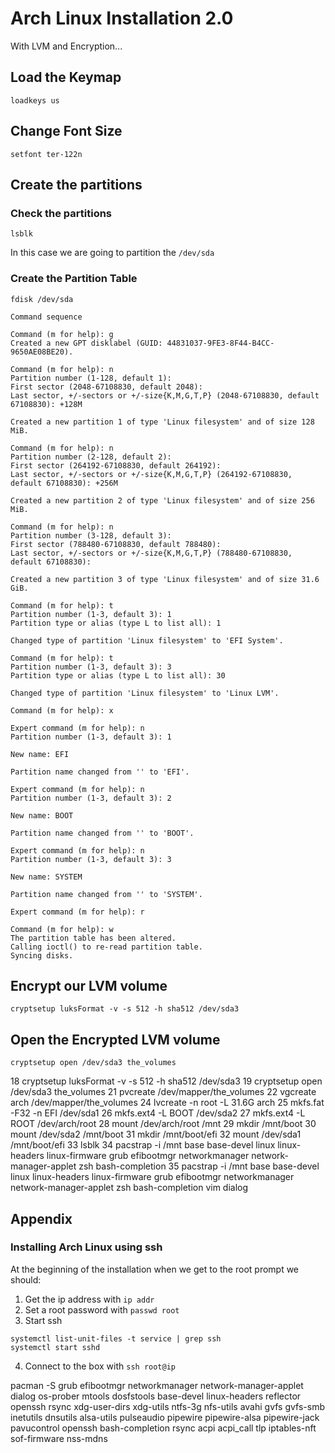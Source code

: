 # Arch Linux Installation 2.0
With LVM and Encryption...

## Load the Keymap
```
loadkeys us
```

## Change Font Size
```
setfont ter-122n
```

## Create the partitions

### Check the partitions
```
lsblk
```

In this case we are going to partition the `/dev/sda`

### Create the Partition Table

```
fdisk /dev/sda

Command sequence

Command (m for help): g
Created a new GPT disklabel (GUID: 44831037-9FE3-8F44-B4CC-9650AE08BE20).

Command (m for help): n
Partition number (1-128, default 1): 
First sector (2048-67108830, default 2048): 
Last sector, +/-sectors or +/-size{K,M,G,T,P} (2048-67108830, default 67108830): +128M

Created a new partition 1 of type 'Linux filesystem' and of size 128 MiB.

Command (m for help): n
Partition number (2-128, default 2): 
First sector (264192-67108830, default 264192): 
Last sector, +/-sectors or +/-size{K,M,G,T,P} (264192-67108830, default 67108830): +256M

Created a new partition 2 of type 'Linux filesystem' and of size 256 MiB.

Command (m for help): n
Partition number (3-128, default 3): 
First sector (788480-67108830, default 788480): 
Last sector, +/-sectors or +/-size{K,M,G,T,P} (788480-67108830, default 67108830): 

Created a new partition 3 of type 'Linux filesystem' and of size 31.6 GiB.

Command (m for help): t
Partition number (1-3, default 3): 1
Partition type or alias (type L to list all): 1

Changed type of partition 'Linux filesystem' to 'EFI System'.

Command (m for help): t
Partition number (1-3, default 3): 3
Partition type or alias (type L to list all): 30

Changed type of partition 'Linux filesystem' to 'Linux LVM'.

Command (m for help): x

Expert command (m for help): n
Partition number (1-3, default 3): 1

New name: EFI

Partition name changed from '' to 'EFI'.

Expert command (m for help): n
Partition number (1-3, default 3): 2

New name: BOOT

Partition name changed from '' to 'BOOT'.

Expert command (m for help): n
Partition number (1-3, default 3): 3

New name: SYSTEM

Partition name changed from '' to 'SYSTEM'.

Expert command (m for help): r

Command (m for help): w
The partition table has been altered.
Calling ioctl() to re-read partition table.
Syncing disks.
```

## Encrypt our LVM volume
```
cryptsetup luksFormat -v -s 512 -h sha512 /dev/sda3
```

## Open the Encrypted LVM volume
```
cryptsetup open /dev/sda3 the_volumes
```


  18  cryptsetup luksFormat -v -s 512 -h sha512 /dev/sda3
   19  cryptsetup open /dev/sda3 the_volumes
   21  pvcreate /dev/mapper/the_volumes
   22  vgcreate arch /dev/mapper/the_volumes
   24  lvcreate -n root -L 31.6G arch
   25  mkfs.fat -F32 -n EFI /dev/sda1
   26  mkfs.ext4 -L BOOT /dev/sda2
   27  mkfs.ext4 -L ROOT /dev/arch/root
   28  mount /dev/arch/root /mnt
   29  mkdir /mnt/boot
   30  mount /dev/sda2 /mnt/boot
   31  mkdir /mnt/boot/efi
   32  mount /dev/sda1 /mnt/boot/efi
   33  lsblk
   34  pacstrap -i /mnt base base-devel linux linux-headers linux-firmware grub efibootmgr networkmanager network-manager-applet zsh bash-completion
   35  pacstrap -i /mnt base base-devel linux linux-headers linux-firmware grub efibootmgr networkmanager network-manager-applet zsh bash-completion vim dialog


## Appendix

### Installing Arch Linux using ssh
At the beginning of the installation when we get to the root prompt we should:

1) Get the ip address with `ip addr`
2) Set a root password with `passwd root`
3) Start ssh

```
systemctl list-unit-files -t service | grep ssh
systemctl start sshd
```
4) Connect to the box with `ssh root@ip`





pacman -S grub efibootmgr networkmanager network-manager-applet dialog os-prober mtools dosfstools base-devel linux-headers reflector openssh rsync xdg-user-dirs xdg-utils ntfs-3g nfs-utils avahi gvfs gvfs-smb inetutils dnsutils alsa-utils pulseaudio pipewire pipewire-alsa pipewire-jack pavucontrol openssh bash-completion rsync acpi acpi_call tlp  iptables-nft sof-firmware nss-mdns 